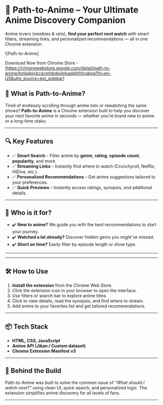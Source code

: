 # 🌟 Path-to-Anime – Your Ultimate Anime Discovery Companion

Anime lovers (newbies & vets), **find your perfect next watch** with smart filters, streaming links, and personalized recommendations — all in one Chrome extension.

![Path-to-Anime]

Download Now from Chrome Store - [https://chromewebstore.google.com/detail/path-to-anime/hmkdpjckcgcmhbdpiimkaddjhhfcgbpg?hl=en-US&utm_source=ext_sidebar]

## 🚀 What is Path-to-Anime?

Tired of endlessly scrolling through anime lists or rewatching the same shows? **Path-to-Anime** is a Chrome extension built to help you discover your next favorite anime in seconds — whether you're brand new to anime or a long-time otaku.

---

## 🔍 Key Features

- ✅ **Smart Search** – Filter anime by **genre**, **rating**, **episode count**, **popularity**, and more.
- ✅ **Streaming Links** – Instantly find where to watch (Crunchyroll, Netflix, HiDive, etc.).
- ✅ **Personalized Recommendations** – Get anime suggestions tailored to your preferences.
- ✅ **Quick Previews** – Instantly access ratings, synopsis, and additional details.

---

## 🎯 Who is it for?

- ✔️ **New to anime?** We guide you with the best recommendations to start your journey.
- ✔️ **Watched a lot already?** Discover hidden gems you might’ve missed.
- ✔️ **Short on time?** Easily filter by episode length or show type.

---

---

## 🛠️ How to Use

1. **Install the extension** from the Chrome Web Store.  
2. Click the extension icon in your browser to open the interface.  
3. Use filters or search bar to explore anime titles.  
4. Click to view details, read the synopsis, and find where to stream.  
5. Add anime to your favorites list and get tailored recommendations.

---

## 📦 Tech Stack

- **HTML, CSS, JavaScript**
- **Anime API (Jikan / Custom dataset)**
- **Chrome Extension Manifest v3**

---

## 🧠 Behind the Build

Path-to-Anime was built to solve the common issue of *“What should I watch next?”* using clean UI, quick search, and personalized logic. The extension simplifies anime discovery for all levels of fans.

---
